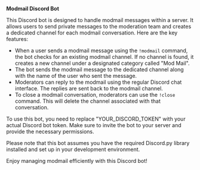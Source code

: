 **Modmail Discord Bot**

This Discord bot is designed to handle modmail messages within a server. It allows users to send private messages to the moderation team and creates a dedicated channel for each modmail conversation. Here are the key features:

- When a user sends a modmail message using the `!modmail` command, the bot checks for an existing modmail channel. If no channel is found, it creates a new channel under a designated category called "Mod Mail".
- The bot sends the modmail message to the dedicated channel along with the name of the user who sent the message.
- Moderators can reply to the modmail using the regular Discord chat interface. The replies are sent back to the modmail channel.
- To close a modmail conversation, moderators can use the `!close` command. This will delete the channel associated with that conversation.

To use this bot, you need to replace "YOUR_DISCORD_TOKEN" with your actual Discord bot token. Make sure to invite the bot to your server and provide the necessary permissions.

Please note that this bot assumes you have the required Discord.py library installed and set up in your development environment.

Enjoy managing modmail efficiently with this Discord bot!